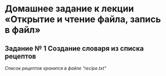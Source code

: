 # Домашнее задание к лекции «Открытие и чтение файла, запись в файл»
## Задание № 1 Создание словаря из списка рецептов


_Cписок рецептов хранится в файле "recipe.txt"_